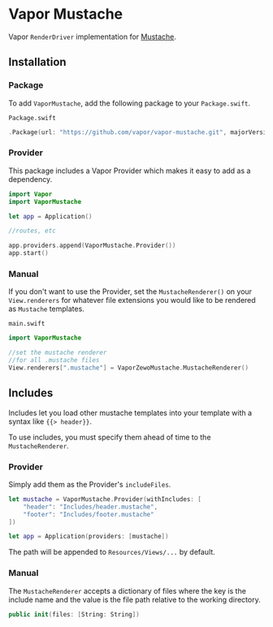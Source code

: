 # Vapor Mustache

Vapor `RenderDriver` implementation for [Mustache](https://github.com/Zewo/Mustache).

## Installation

### Package

To add `VaporMustache`, add the following package to your `Package.swift`.

`Package.swift`
```swift
.Package(url: "https://github.com/vapor/vapor-mustache.git", majorVersion: 0, minor: 11)
```

### Provider

This package includes a Vapor Provider which makes it easy to add as a dependency.

```swift
import Vapor
import VaporMustache

let app = Application()

//routes, etc

app.providers.append(VaporMustache.Provider())
app.start()
```

### Manual

If you don't want to use the Provider, set the `MustacheRenderer()` on your `View.renderers` for whatever file extensions you would like to be rendered as `Mustache` templates.

`main.swift`
```swift
import VaporMustache

//set the mustache renderer
//for all .mustache files
View.renderers[".mustache"] = VaporZewoMustache.MustacheRenderer()
```

## Includes

Includes let you load other mustache templates into your template with a syntax like `{{> header}}`.

To use includes, you must specify them ahead of time to the `MustacheRenderer`.

### Provider

Simply add them as the Provider's `includeFiles`.

```swift
let mustache = VaporMustache.Provider(withIncludes: [
	"header": "Includes/header.mustache",
	"footer": "Includes/footer.mustache"
])

let app = Application(providers: [mustache])
```

The path will be appended to `Resources/Views/...` by default.

### Manual

The `MustacheRenderer` accepts a dictionary of files where the key is the include name and the value is the file path relative to the working directory.

```swift
public init(files: [String: String])
```
